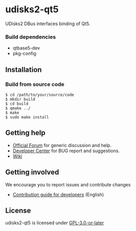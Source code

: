 # udisks2-qt5
UDisks2 DBus interfaces binding of Qt5. 

### Build dependencies

- qtbase5-dev
- pkg-config

## Installation

### Build from source code

``` shell
$ cd /path/to/your/source/code
$ mkdir build
$ cd build
$ qmake ../
$ make
$ sudo make install
```

## Getting help

- [Official Forum](https://bbs.deepin.org/) for generic discussion and help.
- [Developer Center](https://github.com/linuxdeepin/developer-center) for BUG report and suggestions.
- [Wiki](https://wiki.deepin.org/)

## Getting involved

We encourage you to report issues and contribute changes

- [Contribution guide for developers](https://github.com/linuxdeepin/developer-center/wiki/Contribution-Guidelines-for-Developers-en) (English)

## License

udisks2-qt5 is licensed under [GPL-3.0-or-later](LICENSE)